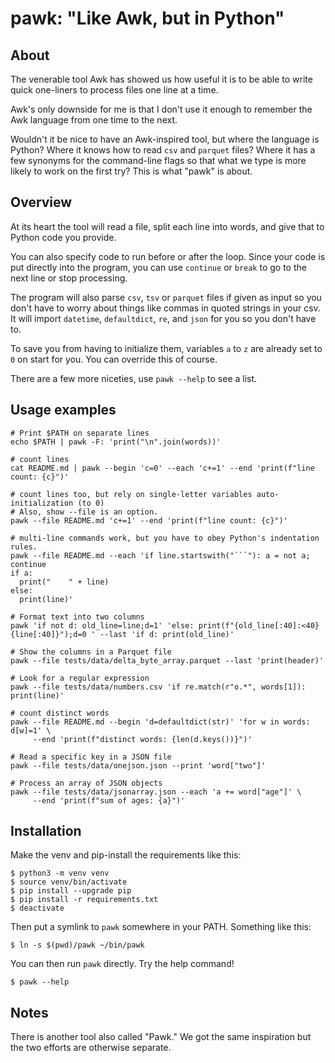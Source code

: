# pawk: "Like Awk, but in Python"

## About

The venerable tool Awk has showed us how useful it is to be able
to write quick one-liners to process files one line at a time.

Awk's only downside for me is that I don't use it enough to
remember the Awk language from one time to the next.

Wouldn't it be nice to have an Awk-inspired tool, but where the language
is Python? Where it knows how to read `csv` and `parquet` files?
Where it has a few synonyms for the command-line flags so that what we type
is more likely to work on the first try? This is what "pawk" is about.

## Overview

At its heart the tool will read a file, split each line into words,
and give that to Python code you provide.

You can also specify code to run before or after the loop.
Since your code is put directly into the program, you can use `continue` or
`break` to go to the next line or stop processing.

The program will also parse `csv`, `tsv` or `parquet` files if given as input
so you don't have to worry about things like commas in quoted strings in your
csv. It will import `datetime`, `defaultdict`, `re`, and `json` for you so
you don't have to.

To save you from having to initialize them, variables `a` to `z` are already
set to `0` on start for you. You can override this of course.

There are a few more niceties, use `pawk --help` to see a list. 

## Usage examples

```
# Print $PATH on separate lines
echo $PATH | pawk -F: 'print("\n".join(words))'
```

```
# count lines
cat README.md | pawk --begin 'c=0' --each 'c+=1' --end 'print(f"line count: {c}")'
```

```
# count lines too, but rely on single-letter variables auto-initialization (to 0)
# Also, show --file is an option.
pawk --file README.md 'c+=1' --end 'print(f"line count: {c}")'
```

```
# multi-line commands work, but you have to obey Python's indentation rules.
pawk --file README.md --each 'if line.startswith("```"): a = not a; continue
if a:
  print("    " + line)
else:
  print(line)'
```

```
# Format text into two columns
pawk 'if not d: old_line=line;d=1' 'else: print(f"{old_line[:40]:<40}{line[:40]}");d=0 ' --last 'if d: print(old_line)'
```

```
# Show the columns in a Parquet file
pawk --file tests/data/delta_byte_array.parquet --last 'print(header)'
```

```
# Look for a regular expression
pawk --file tests/data/numbers.csv 'if re.match(r"o.*", words[1]): print(line)'
```

```
# count distinct words
pawk --file README.md --begin 'd=defaultdict(str)' 'for w in words: d[w]=1' \
     --end 'print(f"distinct words: {len(d.keys())}")'
```

```
# Read a specific key in a JSON file
pawk --file tests/data/onejson.json --print 'word["two"]'
```

```
# Process an array of JSON objects
pawk --file tests/data/jsonarray.json --each 'a += word["age"]' \
     --end 'print(f"sum of ages: {a}")'
```

## Installation

Make the venv and pip-install the requirements like this:

```
$ python3 -m venv venv
$ source venv/bin/activate
$ pip install --upgrade pip
$ pip install -r requirements.txt
$ deactivate
```

Then put a symlink to `pawk` somewhere in your PATH. Something like this:

```
$ ln -s $(pwd)/pawk ~/bin/pawk
```

You can then run `pawk` directly. Try the help command!

```
$ pawk --help
```

## Notes

There is another tool also called "Pawk." We got the same inspiration but the two
efforts are otherwise separate.
